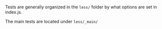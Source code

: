 Tests are generally organized in the `less/` folder by what options are set in index.js.

The main tests are located under `less/_main/`
